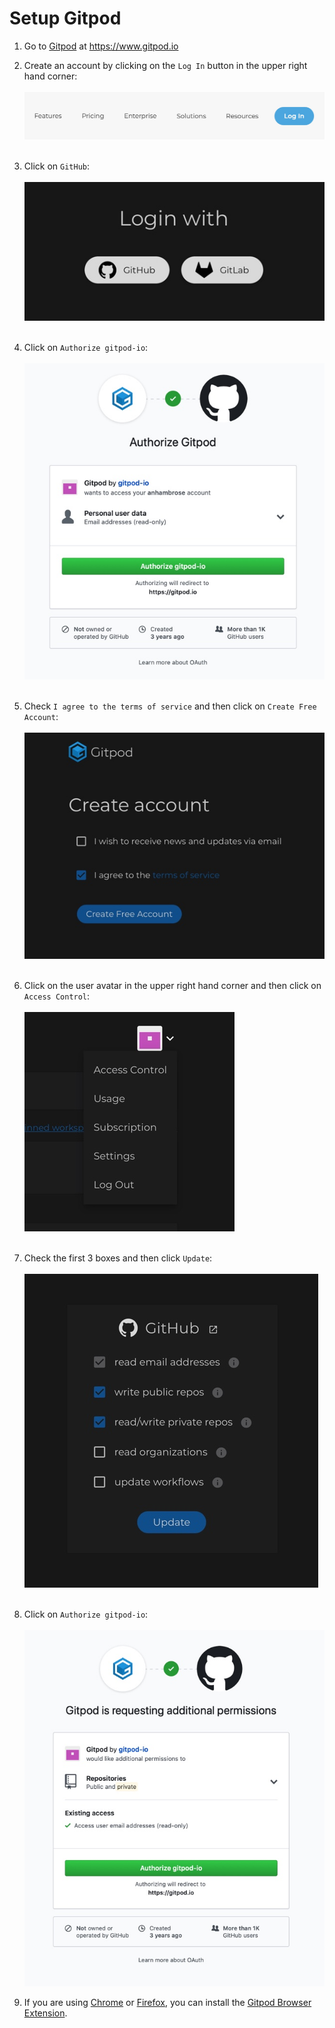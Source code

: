 # Setup Gitpod 

1) Go to [Gitpod](https://www.gitpod.io) at https://www.gitpod.io  

2) Create an account by clicking on the `Log In` button in the upper right hand corner:
<br/><br/>![alt text](../images/gitpod-login.jpg "Gitpod Login")<br/><br/>

3) Click on `GitHub`:
<br/><br/>![alt text](../images/login-with.jpg "Login With")<br/><br/>

4) Click on `Authorize gitpod-io`:
<br/><br/>![alt text](../images/authorize-gitpod.jpg "Authorize Gitpod")<br/><br/>

5) Check `I agree to the terms of service` and then click on `Create Free Account`:
<br/><br/>![alt text](../images/create-account.jpg "Create Account")<br/><br/>

6) Click on the user avatar in the upper right hand corner and then click on `Access Control`: 
<br/><br/>![alt text](../images/avatar-access.jpg "Avatar Access")<br/><br/>

7) Check the first 3 boxes and then click `Update`:
<br/><br/>![alt text](../images/update-access.jpg "Update Access")<br/><br/>

8) Click on `Authorize gitpod-io`:
<br/><br/>![alt text](../images/additional-permissions.jpg "Additional Permissions")

9) If you are using [Chrome](https://www.google.com/chrome/) or [Firefox](https://www.mozilla.org/en-US/firefox/new/), 
you can install the [Gitpod Browser Extension](https://www.gitpod.io/docs/browser-extension/).
